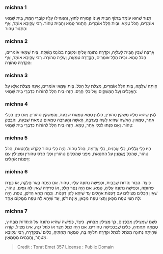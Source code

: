 
### michna 1
תַּנּוּר שֶׁהוּא עוֹמֵד בְּתוֹךְ הַבַּיִת וְעֵינוֹ קְמוּרָה לַחוּץ, וְהֶאֱהִילוּ עָלָיו קוֹבְרֵי הַמֵּת, בֵּית שַׁמַּאי אוֹמְרִים, הַכֹּל טָמֵא. וּבֵית הִלֵּל אוֹמְרִים, הַתַּנּוּר טָמֵא וְהַבַּיִת טָהוֹר. רַבִּי עֲקִיבָא אוֹמֵר, אַף הַתַּנּוּר טָהוֹר: 

### michna 2
אֲרֻבָּה שֶׁבֵּין הַבַּיִת לָעֲלִיָּה, וּקְדֵרָה נְתוּנָה עָלֶיהָ וּנְקוּבָה בְכוֹנֵס מַשְׁקֶה, בֵּית שַׁמַּאי אוֹמְרִים, הַכֹּל טָמֵא. וּבֵית הִלֵּל אוֹמְרִים, הַקְּדֵרָה טְמֵאָה, וַעֲלִיָּה טְהוֹרָה. רַבִּי עֲקִיבָא אוֹמֵר, אַף הַקְּדֵרָה טְהוֹרָה: 

### michna 3
הָיְתָה שְׁלֵמָה, בֵּית הִלֵּל אוֹמְרִים, מַצֶּלֶת עַל הַכֹּל. בֵּית שַׁמַּאי אוֹמְרִים, אֵינָהּ מַצֶּלֶת אֶלָּא עַל הָאֳכָלִים וְעַל הַמַּשְׁקִים וְעַל כְּלֵי חָרֶס. חָזְרוּ בֵית הִלֵּל לְהוֹרוֹת כְּדִבְרֵי בֵית שַׁמָּאי: 

### michna 4
לָגִין שֶׁהוּא מָלֵא מַשְׁקִין טְהוֹרִין, הַלָּגִין טָמֵא טֻמְאַת שִׁבְעָה, וְהַמַּשְׁקִין טְהוֹרִין. וְאִם פִּנָּן בִּכְלִי אַחֵר, טְמֵאִין. הָאִשָּׁה שֶׁהִיא לָשָׁה בָעֲרֵבָה, הָאִשָּׁה וְהָעֲרֵבָה טְמֵאִים טֻמְאַת שִׁבְעָה, וְהַבָּצֵק טָהוֹר. וְאִם פִּנַּתּוּ לִכְלִי אַחֵר, טָמֵא. חָזְרוּ בֵית הִלֵּל לְהוֹרוֹת כְּדִבְרֵי בֵית שַׁמָּאי: 

### michna 5
הָיוּ כְלֵי גְלָלִים, כְּלֵי אֲבָנִים, כְּלֵי אֲדָמָה, הַכֹּל טָהוֹר. הָיָה כְלִי טָהוֹר לַקֹּדֶשׁ וְלַחַטָּאת, הַכֹּל טָהוֹר, שֶׁהַכֹּל נֶאֱמָנִין עַל הַחַטָּאת, מִפְּנֵי שֶׁהַכֵּלִים טְהוֹרִין וּכְלֵי חֶרֶס טְהוֹרִין וּמַצִּילִין עִם דָּפְנוֹת אֹהָלִים: 

### michna 6
כֵּיצַד. הַבּוֹר וְהַדּוּת שֶׁבַּבַּיִת, וּכְפִישָׁה נְתוּנָה עָלָיו, טָהוֹר. אִם הָיְתָה בְאֵר חֲלָקָה, אוֹ כַוֶּרֶת פְּחוּתָה, וּכְפִישָׁה נְתוּנָה עָלֶיהָ, טָמֵא. אִם הָיָה נֶסֶר חָלָק, אוֹ סְרִידָה שֶׁאֵין לָהּ גַּפַּיִם, טָהוֹר, שֶׁאֵין הַכֵּלִים מַצִּילִים עִם דָּפְנוֹת אֹהָלִים עַד שֶׁיְּהֵא לָהֶן דְּפָנוֹת. וְכַמָּה תְהֵא הַדֹּפֶן, טֶפַח. הָיָה לָהּ חֲצִי טֶפַח מִכָּאן וַחֲצִי טֶפַח מִכָּאן, אֵינָהּ דֹּפֶן, עַד שֶׁיְּהֵא לָהּ טֶפַח מִמָּקוֹם אֶחָד: 

### michna 7
כְּשֵׁם שֶׁמַּצִּילִין מִבִּפְנִים, כָּךְ מַצִּילִין מִבַּחוּץ. כֵּיצַד, כְּפִישָׁה שֶׁהִיא נְתוּנָה עַל הַיְתֵדוֹת מִבַּחוּץ, טֻמְאָה תַחְתֶּיהָ, כֵּלִים שֶׁבַּכְּפִישָׁה טְהוֹרִים. אִם הָיָה כֹתֶל חָצֵר אוֹ כֹתֶל גִּנָּה, אֵינוֹ מַצִּיל. קוֹרָה שֶׁהָיְתָה נְתוּנָה מִכֹּתֶל לְכֹתֶל וּקְדֵרָה תְלוּיָה בָהּ, טֻמְאָה תַחְתֶּיהָ, כֵּלִים שֶׁבַּקְּדֵרָה, רַבִּי עֲקִיבָא מְטַהֵר, וַחֲכָמִים מְטַמְּאִין: 

>Credit : Torat Emet 357
>License : Public Domain 